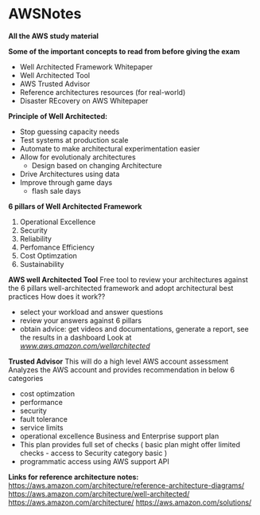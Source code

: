 # AWSNotes
**All the AWS study material**

**Some of the important concepts to read from before giving the exam**
- Well Architected Framework Whitepaper
- Well Architected Tool
- AWS Trusted Advisor
- Reference architectures resources (for real-world)
- Disaster REcovery on AWS Whitepaper

**Principle of Well Architected:**
- Stop guessing capacity needs
- Test systems at production scale
- Automate to make architectural experimentation easier
- Allow for evolutionaly architectures
    - Design based on changing Architecture
- Drive Architectures using data
- Improve through game days
  - flash sale days

**6 pillars of Well Architected Framework**
1. Operational Excellence
2. Security
3. Reliability
4. Perfomance Efficiency
5. Cost Optimzation
6. Sustainability

**AWS well Architected Tool**
Free tool to review your architectures against the 6 pillars well-architected framework and adopt architectural best practices
How does it work??
  - select your workload and answer questions
  - review your answers against 6 pillars
  - obtain advice: get videos and documentations, generate a report, see the results in a dashboard
Look at _www.aws.amazon.com/wellarchitected_

**Trusted Advisor**
This will do a high level AWS account assessment
Analyzes the AWS account and provides recommendation in below 6 categories
  - cost optimzation
  - performance
  - security
  - fault tolerance
  - service limits
  - operational excellence
Business and Enterprise support plan
  - This plan provides full set of checks ( basic plan might offer limited checks - access to Security category basic )
  - programmatic access using AWS support API
    

   
**Links for reference architecture notes:**
https://aws.amazon.com/architecture/reference-architecture-diagrams/
https://aws.amazon.com/architecture/well-architected/
https://aws.amazon.com/architecture/
https://aws.amazon.com/solutions/



